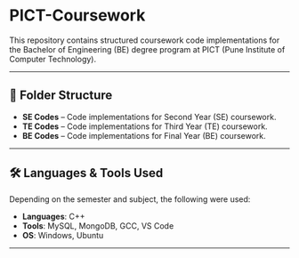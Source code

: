 # PICT-Coursework

This repository contains structured coursework code implementations for the Bachelor of Engineering (BE) degree program at PICT (Pune Institute of Computer Technology).

---

## 📁 Folder Structure

* **SE Codes**  – Code implementations for Second Year (SE) coursework.
* **TE Codes**  – Code implementations for Third Year (TE) coursework.
* **BE Codes**  – Code implementations for Final Year (BE) coursework.

---

## 🛠 Languages & Tools Used

Depending on the semester and subject, the following were used:

* **Languages**: C++
* **Tools**: MySQL, MongoDB, GCC, VS Code
* **OS**: Windows, Ubuntu

---

